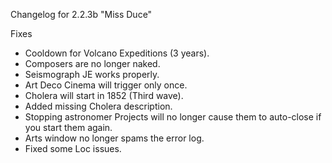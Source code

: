 Changelog for 2.2.3b "Miss Duce"

Fixes
- Cooldown for Volcano Expeditions (3 years).
- Composers are no longer naked.
- Seismograph JE works properly.
- Art Deco Cinema will trigger only once.
- Cholera will start in 1852 (Third wave).
- Added missing Cholera description.
- Stopping astronomer Projects will no longer cause them to auto-close if you start them again.
- Arts window no longer spams the error log.
- Fixed some Loc issues.
